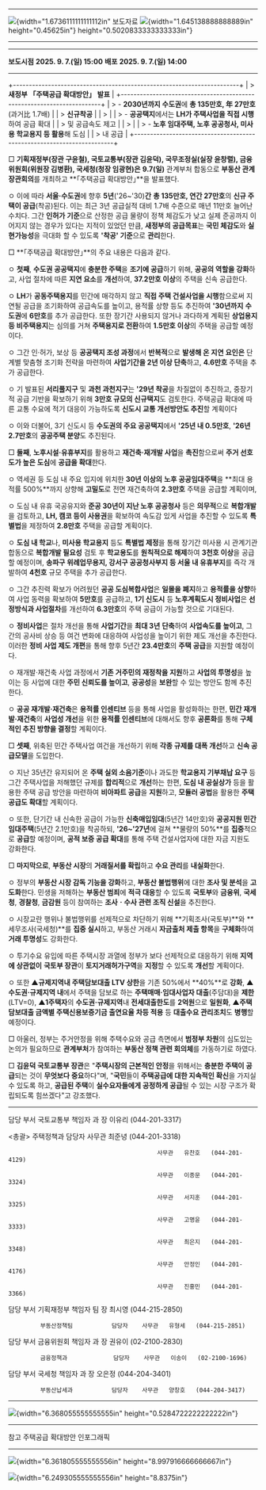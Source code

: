   ---------------------------------------------------------------------------------------------- ---------------------------- ---------------------------------------------------------------------------------------------
  ![](vertopal_38214f6a8d714460b6c8dfd1d422bb9c/media/image1.png){width="1.6736111111111112in"   보도자료                     ![](vertopal_38214f6a8d714460b6c8dfd1d422bb9c/media/image2.png){width="1.645138888888889in"
  height="0.45625in"}                                                                                                         height="0.5020833333333333in"}

  ---------------------------------------------------------------------------------------------- ---------------------------- ---------------------------------------------------------------------------------------------

  -------------- ------------------------- ---------- --------------------------
  **보도시점**   **2025. 9. 7.(일) 15:00** **배포**   **2025. 9. 7.(일) 14:00**

  -------------- ------------------------- ---------- --------------------------

+-----------------------------------------------------------------------+
| > **새정부 「주택공급 확대방안」 발표**                               |
+-----------------------------------------------------------------------+
| > \- **2030년까지 수도권**에 **총 135만호, 年 27만호**(과거比 1.7배)  |
| > **신규착공**                                                        |
| >                                                                     |
| > \- **공공택지**에서는 **LH가 주택사업을 직접 시행**하여 공급 확대   |
| > 및 공급속도 제고                                                    |
| >                                                                     |
| > \- **노후 임대주택, 노후 공공청사, 미사용 학교용지 등 활용**해 도심 |
| > 내 공급                                                             |
+-----------------------------------------------------------------------+

□ **기획재정부(장관 구윤철), 국토교통부(장관 김윤덕), 국무조정실(실장
윤창렬), 금융위원회(위원장 김병환), 국세청(청장 임광현)은** **9.7(일)**
관계부처 합동으로 **부동산 관계장관회의**를 개최하고 **｢주택공급
확대방안｣**을 발표했다.

ㅇ 이에 따라 **서울‧수도권**에 향후 **5년**('26\~'30)**간** **총
135만호, 연간 27만호**의 **신규 주택이 공급**(착공)된다. 이는 최근 3년
공급실적 대비 1.7배 수준으로 매년 11만호 늘어난 수치다. 그간 **인허가
기준**으로 산정한 공급 물량이 정책 체감도가 낮고 실제 준공까지 이어지지
않는 경우가 있다는 지적이 있었던 만큼, **새정부의 공급목표**는 **국민
체감도**와 **실현가능성**을 극대화 할 수 있도록 **'착공' 기준**으로
**관리**한다.

□ **｢주택공급 확대방안｣**의 주요 내용은 다음과 같다.

ㅇ **첫째**, **수도권 공공택지**에 **충분한 주택**을 **조기에 공급**하기
위해, **공공의 역할을 강화**하고, 사업 절차에 따른 **지연 요소**를
**개선**하여, **37.2만호 이상**의 주택을 신속 공급한다.

ㅇ **LH**가 **공동주택용지**를 민간에 매각하지 않고 **직접 주택
건설사업을 시행**함으로써 지연될 공급을 조기화하여 공급속도를 높이고,
용적률 상향 등도 추진하여 **'30년까지** **수도권**에 **6만호**를 추가
공급한다. 또한 장기간 사용되지 않거나 과다하게 계획된 **상업용지 등
비주택용지**는 심의를 거쳐 **주택용지로 전환**하여 **1.5만호 이상**의
주택을 공급할 예정이다.

ㅇ 그간 인·허가, 보상 등 **공공택지 조성 과정**에서 **반복적**으로
**발생해 온 지연 요인은** 단계별 맞춤형 조기화 전략을 마련하여
**사업기간을 2년 이상 단축**하고, **4.6만호** 주택을 추가 공급한다.

ㅇ 기 발표된 **서리풀지구** 및 **과천 과천지구**는 **'29년 착공**을
차질없이 추진하고, 중장기적 공급 기반을 확보하기 위해 **3만호 규모의
신규택지**도 검토한다. 주택공급 확대에 따른 교통 수요에 적기 대응이
가능하도록 **신도시 교통 개선방안도 추진**할 계획이다

ㅇ 이와 더불어, 3기 신도시 등 **수도권의 주요 공공택지**에서 **'25년 내
0.5만호**, **'26년 2.7만호**의 **공공주택 분양**도 추진된다.

□ **둘째**, **노후시설·유휴부지**를 활용하고 **재건축·재개발 사업**을
**촉진**함으로써 **주거 선호도가 높은 도심**에 **공급을 확대**한다.

ㅇ 역세권 등 도심 내 주요 입지에 위치한 **30년 이상의** **노후
공공임대주택**을 **최대 용적률 500%**까지 상향해 **고밀도**로 전면
재건축하여 **2.3만호** 주택을 공급할 계획이며,

ㅇ 도심 내 유휴 국공유지와 **준공 30년이 지난 노후 공공청사** 등은
**의무적**으로 **복합개발**을 검토하고, **LH, 캠코 등이 사용권**을
확보하여 속도감 있게 사업을 추진할 수 있도록 **특별법**을 제정하여
**2.8만호** 주택을 공급할 계획이다.

ㅇ **도심 내 학교**나, **미사용 학교용지** 등도 **특별법 제정**을 통해
장기간 미사용 시 관계기관 합동으로 **복합개발 필요성** 검토 후
**학교용도**를 **원칙적으로 해제**하여 **3천호 이상**을 공급할 예정이며,
**송파구 위례업무용지, 강서구 공공청사부지 등 서울 내 유휴부지**를 즉각
개발하여 **4천호** 규모 주택을 추가 공급한다.

ㅇ 그간 추진력 확보가 어려웠던 **공공 도심복합사업**은 **일몰을
폐지**하고 **용적률을 상향**하여 사업 동력을 확보하여 **5만호**를
공급하고, **1기 신도시** 등 **노후계획도시 정비사업**은 **선정방식과
사업절차**를 개선하여 **6.3만호**의 주택 공급이 가능할 것으로 기대된다.

ㅇ **정비사업**은 절차 개선을 통해 **사업기간**을 **최대 3년**
**단축**하여 **사업속도를 높이고**, 그간의 공사비 상승 등 여건 변화에
대응하여 사업성을 높이기 위한 제도 개선을 추진한다. 이러한 **정비 사업
제도 개편**을 통해 향후 5년간 **23.4만호**의 **주택 공급**을 지원할
예정이다.

ㅇ 재개발‧재건축 사업 과정에서 **기존 거주민의 재정착을 지원**하고
**사업의 투명성**을 높이는 등 사업에 대한 **주민 신뢰도를 높이고**,
**공공성**을 **보완**할 수 있는 방안도 함께 추진한다.

ㅇ **공공 재개발‧재건축**은 **용적률 인센티브** 등을 통해 사업을
활성화하는 한편, **민간 재개발‧재건축**의 **사업성 개선**을 위한
**용적률 인센티브**에 대해서도 향후 **공론화**를 통해 **구체적인 추진
방향을 결정**할 계획이다.

□ **셋째**, 위축된 민간 주택사업 여건을 개선하기 위해 **각종 규제를 대폭
개선**하고 **신속 공급모델**을 도입한다.

ㅇ 지난 35년간 유지되어 온 **주택 실외 소음기준**이나 과도한 **학교용지
기부채납 요구** 등 그간 주택사업을 저해했던 규제를 **합리적**으로
**개선**하는 한편, **도심 내 공실상가** 등을 활용한 주택 공급 방안을
마련하여 **비아파트 공급**을 **지원**하고, **모듈러 공법**을 활용한
**주택 공급도 확대**할 계획이다.

ㅇ 또한, 단기간 내 신속한 공급이 가능한 **신축매입임대**(5년간 14만호)와
**공공지원 민간임대주택**(5년간 2.1만호)을 착공하되, **'26\~'27년**에
걸쳐 **물량의 50%**를 **집중**적으로 **공급**할 예정이며, **공적 보증
공급 확대**를 통해 주택 건설사업자에 대한 자금 지원도 강화한다.

□ **마지막으로**, **부동산 시장**의 **거래질서를 확립**하고 **수요
관리**를 **내실화**한다.

ㅇ 정부의 **부동산 시장 감독 기능을 강화**하고, **부동산 불법행위**에
대한 **조사 및 분석**을 **고도화**한다. 민생을 저해하는 **부동산
범죄**에 **적극 대응**할 수 있도록 **국토부**와 **금융위**, **국세청**,
**경찰청**, **금감원** 등이 참여하는 **조사ㆍ수사 관련 조직 신설**을
추진한다.

ㅇ 시장교란 행위나 불법행위를 선제적으로 차단하기 위해
**기획조사(국토부)**와 **세무조사(국세청)**를 **집중 실시**하고, 부동산
거래시 **자금출처 제출 항목**을 **구체화**하여 **거래 투명성**도
강화한다.

ㅇ 투기수요 유입에 따른 주택시장 과열에 정부가 보다 선제적으로 대응하기
위해 **지역에 상관없이** **국토부 장관**이 **토지거래허가구역**을
**지정**할 수 있도록 **개선**할 계획이다.

ㅇ 또한 ▲**규제지역내 주택담보대출 LTV 상한**을 기존 50%에서 **40%**로
**강화**, ▲**수도권·규제지역 내**에서 주택을 담보로 하는
**주택매매·임대사업자 대출**(주담대)을 **제한**(LTV=0), ▲**1주택자**의
**수도권·규제지역**내 **전세대출한도**를 **2억원**으로 **일원화**,
▲**주택담보대출 금액별 주택신용보증기금 출연요율 차등 적용** 등
**대출수요 관리조치**도 **병행**할 예정이다.

□ 아울러, 정부는 주거안정을 위해 주택수요와 공급 측면에서 **범정부
차원**의 심도있는 논의가 필요하므로 **관계부처**가 참여하는 **부동산
정책 관련 회의체**를 가동하기로 하였다.

□ **김윤덕 국토교통부 장관**은 "**주택시장의 근본적인 안정**을 위해서는
**충분한 주택이 공급**되는 것이 **무엇보다 중요**하다"며, "**국민**들이
**주택공급에 대한 지속적인 확신**을 가지실 수 있도록 하고, **공급된
주택**이 **실수요자들에게 공정하게 공급**될 수 있는 시장 구조가
확립되도록 힘쓰겠다"고 강조했다.

  ---------- ---------------------- --------- -------- -------- ----------------
  담당 부서  국토교통부             책임자    과 장    이유리   (044-201-3317)

  \<총괄\>   주택정책과             담당자    사무관   최준녕   (044-201-3318)

                                              사무관   유찬호   (044-201-4129)

                                              사무관   이종문   (044-201-3324)

                                              사무관   서지훈   (044-201-3325)

                                              사무관   고명윤   (044-201-3333)

                                              사무관   최은지   (044-201-3348)

                                              사무관   안정인   (044-201-4176)

                                              사무관   진홍민   (044-201-3366)

  담당 부서  기획재정부             책임자    팀 장    최시영   (044-215-2850)

             부동산정책팀           담당자    사무관   유형세   (044-215-2851)

  담당 부서  금융위원회             책임자    과 장    권유이   (02-2100-2830)

             금융정책과             담당자    사무관   이송이   (02-2100-1696)

  담당 부서  국세청                 책임자    과 장    오은정   (044-204-3401)

             부동산납세과           담당자    사무관   양창호   (044-204-3417)
  ---------- ---------------------- --------- -------- -------- ----------------

![](vertopal_38214f6a8d714460b6c8dfd1d422bb9c/media/image3.png){width="6.368055555555555in"
height="0.5284722222222222in"}

  -------- -- -------------------------------------------------------------
  참고        주택공급 확대방안 인포그래픽

  -------- -- -------------------------------------------------------------

![](vertopal_38214f6a8d714460b6c8dfd1d422bb9c/media/image4.png){width="6.361805555555556in"
height="8.997916666666667in"}

![](vertopal_38214f6a8d714460b6c8dfd1d422bb9c/media/image5.png){width="6.249305555555556in"
height="8.8375in"}
